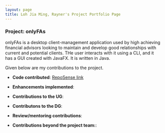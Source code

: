 ```yaml
---
layout: page
title: Loh Jia Ming, Rayner's Project Portfolio Page
---
```


### Project: onlyFAs

onlyFAs is a desktop client-management application used by high achieving financial advisors looking to maintain and develop good relationships with current and potential clients. THe user interacts with it using a CLI, and it has a GUI created with JavaFX. It is written in Java.

Given below are my contributions to the project.

- **Code contributed**: [RepoSense link](https://nus-cs2103-ay2122s2.github.io/tp-dashboard/?search=raynerljm&breakdown=true)

- **Enhancements implemented**:

- **Contributions to the UG**:

- **Contributons to the DG**:

- **Review/mentoring contributions**:

- **Contributions beyond the project team:**:
